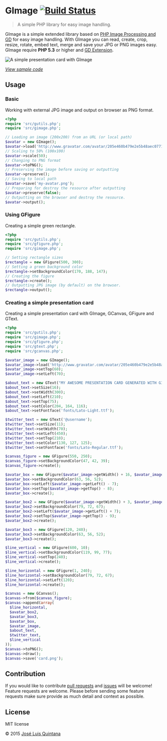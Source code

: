 # GImage [![Build Status](http://img.shields.io/travis/quintana-dev/gimage.svg?style=flat-square)](https://travis-ci.org/quintana-dev/gimage)

> A simple PHP library for easy image handling.

GImage is a simple extended library based on [PHP Image Processing and GD](http://php.net/manual/en/book.image.php) for easy image handling. With GImage you can read, create, crop, resize, rotate, embed text, merge and save your JPG or PNG images easy. GImage require **PHP 5.3** or higher and [GD Extension](http://php.net/manual/en/book.image.php).

![A simple presentation card with GImage](https://cloud.githubusercontent.com/assets/1700322/11167177/21e9f6ca-8b25-11e5-8737-c50a48506f17.png)

[*View sample code*](#creating-a-presentation-card-advanced)

## Usage

### Basic

Working with external JPG image and output on browser as PNG format.

```php
<?php
require 'src/gutils.php';
require 'src/gimage.php';

// Loading an image (200x200) from an URL (or local path)
$avatar = new GImage();
$avatar->load('http://www.gravatar.com/avatar/205e460b479e2e5b48aec07710c08d50?s=200.jpg');
// Scaling to 50% (100x100)
$avatar->scale(50);
// Changing to PNG format
$avatar->toPNG();
// Preserving the image before saving or outputting
$avatar->preserve();
// Saving to local path
$avatar->save('my-avatar.png');
// Preparing for destroy the resource after outputting
$avatar->preserve(false);
// Outputting on the browser and destroy the resource.
$avatar->output();
```

### Using GFigure

Creating a simple green rectangle.

```php
<?php
require 'src/gutils.php';
require 'src/gfigure.php';
require 'src/gimage.php';

// Setting rectangle sizes
$rectangle = new GFigure(500, 300);
// Setting a green background color
$rectangle->setBackgroundColor(170, 188, 147);
// Creating the figure
$rectangle->create();
// Outputting JPG image (by default) on the browser.
$rectangle->output();
```

### Creating a simple presentation card
Creating a simple presentation card with GImage, GCanvas, GFigure and GText.

```php
<?php
require 'src/gutils.php';
require 'src/gimage.php';
require 'src/gfigure.php';
require 'src/gtext.php';
require 'src/gcanvas.php';

$avatar_image = new GImage();
$avatar_image->load('http://www.gravatar.com/avatar/205e460b479e2e5b48aec07710c08d50?s=100.jpg');
$avatar_image->setTop(60);
$avatar_image->setLeft(70);

$about_text = new GText("MY AWESOME PRESENTATION CARD GENERATED WITH GIMAGE");
$about_text->setSize(16);
$about_text->setWidth(300);
$about_text->setLeft(210);
$about_text->setTop(75);
$about_text->setColor(204, 164, 116);
$about_text->setFontface('fonts/Lato-Light.ttf');

$twitter_text = new GText('@username');
$twitter_text->setSize(11);
$twitter_text->setWidth(70);
$twitter_text->setLeft(450);
$twitter_text->setTop(210);
$twitter_text->setColor(130, 127, 125);
$twitter_text->setFontface('fonts/Lato-Regular.ttf');

$canvas_figure = new GFigure(550, 250);
$canvas_figure->setBackgroundColor(47, 42, 39);
$canvas_figure->create();

$avatar_box = new GFigure($avatar_image->getWidth() + 16, $avatar_image->getHeight() + 17);
$avatar_box->setBackgroundColor(63, 56, 52);
$avatar_box->setLeft($avatar_image->getLeft() - 7);
$avatar_box->setTop($avatar_image->getTop() - 8);
$avatar_box->create();

$avatar_box2 = new GFigure($avatar_image->getWidth() + 3, $avatar_image->getHeight() + 19);
$avatar_box2->setBackgroundColor(79, 72, 67);
$avatar_box2->setLeft($avatar_image->getLeft() + 7);
$avatar_box2->setTop($avatar_image->getTop() - 9);
$avatar_box2->create();

$avatar_box3 = new GFigure(120, 240);
$avatar_box3->setBackgroundColor(63, 56, 52);
$avatar_box3->create();

$line_vertical = new GFigure(600, 10);
$line_vertical->setBackgroundColor(119, 99, 77);
$line_vertical->setTop(240);
$line_vertical->create();

$line_horizontal = new GFigure(1, 240);
$line_horizontal->setBackgroundColor(79, 72, 67);
$line_horizontal->setLeft(120);
$line_horizontal->create();

$canvas = new GCanvas();
$canvas->from($canvas_figure);
$canvas->append(array(
  $line_horizontal,
  $avatar_box2,
  $avatar_box3,
  $avatar_box,
  $avatar_image,
  $about_text,
  $twitter_text,
  $line_vertical
));
$canvas->toPNG();
$canvas->draw();
$canvas->save('card.png');
```

## Contribution
If you would like to contribute [pull requests](https://github.com/quintana-dev/gimage/pulls) and [issues](https://github.com/quintana-dev/gimage/issues) will be welcome! Feature requests are welcome. Please before sending some feature requests make sure provide as much detail and context as possible.

## License
MIT license

© 2015 [José Luis Quintana](http://quintana.io)
